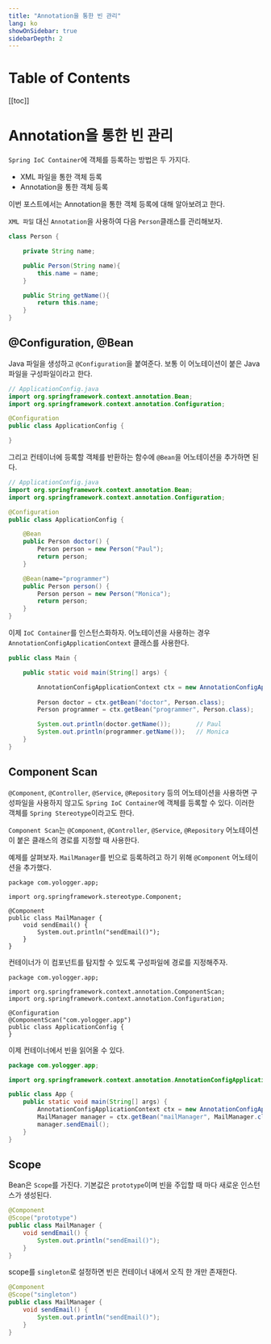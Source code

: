 ```yaml
---
title: "Annotation을 통한 빈 관리"
lang: ko
showOnSidebar: true
sidebarDepth: 2
---
```


# Table of Contents
[[toc]]

# Annotation을 통한 빈 관리
`Spring IoC Container`에 객체를 등록하는 방법은 두 가지다.

- XML 파일을 통한 객체 등록
- Annotation을 통한 객체 등록

이번 포스트에서는 Annotation을 통한 객체 등록에 대해 알아보려고 한다.

`XML 파일` 대신 `Annotation`을 사용하여 다음 `Person`클래스를 관리해보자.
``` java Person.java
class Person {

    private String name;

    public Person(String name){
        this.name = name;
    }

    public String getName(){
        return this.name;
    }
}
```

## @Configuration, @Bean
Java 파일을 생성하고 `@Configuration`을 붙여준다. 보통 이 어노테이션이 붙은 Java 파일을 구성파일이라고 한다.
``` java {5}
// ApplicationConfig.java
import org.springframework.context.annotation.Bean;
import org.springframework.context.annotation.Configuration;

@Configuration
public class ApplicationConfig {

}
```

그리고 컨테이너에 등록할 객체를 반환하는 함수에 `@Bean`을 어노테이션을 추가하면 된다.
``` java {8,14}
// ApplicationConfig.java
import org.springframework.context.annotation.Bean;
import org.springframework.context.annotation.Configuration;

@Configuration
public class ApplicationConfig {

	@Bean
	public Person doctor() {
		Person person = new Person("Paul");
        return person;
	}

	@Bean(name="programmer")
	public Person person() {
		Person person = new Person("Monica");
        return person;
	}
}
```
이제 `IoC Container`를 인스턴스화하자. 어노테이션을 사용하는 경우 `AnnotationConfigApplicationContext` 클래스를 사용한다.
``` java {5}
public class Main {

    public static void main(String[] args) {

        AnnotationConfigApplicationContext ctx = new AnnotationConfigApplicationContext(ApplicationConfig.class);
        
        Person doctor = ctx.getBean("doctor", Person.class);
        Person programmer = ctx.getBean("programmer", Person.class);

        System.out.println(doctor.getName());       // Paul
        System.out.println(programmer.getName());   // Monica
    }
}
```

## Component Scan
`@Component`, `@Controller`, `@Service`, `@Repository` 등의 어노테이션을 사용하면 구성파일을 사용하지 않고도 `Spring IoC Container`에 객체를 등록할 수 있다. 이러한 객체를 `Spring Stereotype`이라고도 한다.

`Component Scan`는 `@Component`, `@Controller`, `@Service`, `@Repository` 어노테이션이 붙은 클래스의 경로를 지정할 때 사용한다.

예제를 살펴보자. `MailManager`를 빈으로 등록하려고 하기 위해 `@Component` 어노테이션을 추가했다.
``` java{1,5}
package com.yologger.app;

import org.springframework.stereotype.Component;

@Component
public class MailManager {
    void sendEmail() {
        System.out.println("sendEmail()");
    }
}
```
컨테이너가 이 컴포넌트를 탐지할 수 있도록 구성파일에 경로를 지정해주자.
``` java{7}
package com.yologger.app;

import org.springframework.context.annotation.ComponentScan;
import org.springframework.context.annotation.Configuration;

@Configuration
@ComponentScan("com.yologger.app")
public class ApplicationConfig {
}
```

이제 컨테이너에서 빈을 읽어올 수 있다.

``` java
package com.yologger.app;

import org.springframework.context.annotation.AnnotationConfigApplicationContext;

public class App {
    public static void main(String[] args) {
        AnnotationConfigApplicationContext ctx = new AnnotationConfigApplicationContext(ApplicationConfig.class);
        MailManager manager = ctx.getBean("mailManager", MailManager.class);
        manager.sendEmail();
    }
}
```

## Scope
Bean은 `Scope`를 가진다. 기본값은 `prototype`이며 빈을 주입할 때 마다 새로운 인스턴스가 생성된다.

``` java {2}
@Component
@Scope("prototype")
public class MailManager {
    void sendEmail() {
        System.out.println("sendEmail()");
    }
}
```

scope를 `singleton`로 설정하면 빈은 컨테이너 내에서 오직 한 개만 존재한다.
``` java {2}
@Component
@Scope("singleton")
public class MailManager {
    void sendEmail() {
        System.out.println("sendEmail()");
    }
}
```
